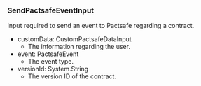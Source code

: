 ### SendPactsafeEventInput
Input required to send an event to Pactsafe regarding a contract.

- customData: CustomPactsafeDataInput
  - The information regarding the user.
- event: PactsafeEvent
  - The event type.
- versionId: System.String
  - The version ID of the contract.
